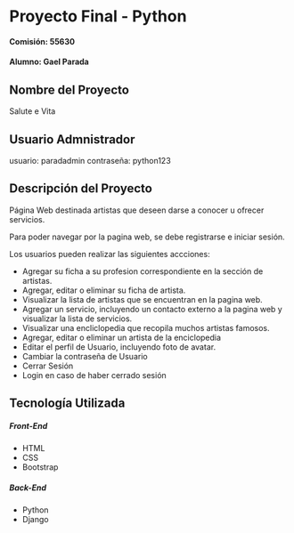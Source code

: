 # Proyecto Final - Python
#### Comisión: 55630
#### Alumno: Gael Parada

## Nombre del Proyecto
Salute e Vita

## Usuario Admnistrador
usuario: paradadmin
contraseña: python123

## Descripción del Proyecto
Página Web destinada artistas que deseen darse a conocer u ofrecer servicios.

Para poder navegar por la pagina web, se debe registrarse e iniciar sesión.

Los usuarios pueden realizar las siguientes accciones:
- Agregar su ficha a su profesion correspondiente en la sección de artistas.
- Agregar, editar o eliminar su ficha de artista.
- Visualizar la lista de artistas que se encuentran en la pagina web.
- Agregar un servicio, incluyendo un contacto externo a la pagina web y visualizar la lista de servicios.
- Visualizar una encliclopedia que recopila muchos artistas famosos.
- Agregar, editar o eliminar un artista de la enciclopedia
- Editar el perfil de Usuario, incluyendo foto de avatar.
- Cambiar la contraseña de Usuario
- Cerrar Sesión
- Login en caso de haber cerrado sesión

## Tecnología Utilizada

##### Front-End
- HTML
- CSS
- Bootstrap
##### Back-End
- Python 
- Django









